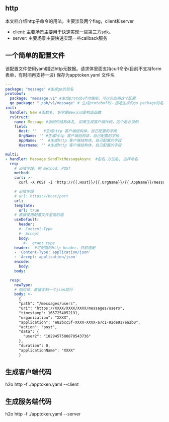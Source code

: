 ## http
本文档介绍http子命令的用法，主要涉及两个flag，client和server
* client: 主要场景主要用于快速实现一些第三方sdk。
* server: 主要场景主要快速实现一些callback服务

## 一个简单的配置文件
该配置文件使用yaml描述http元数据。请求体里面支持curl命令(目前不支持form表单，有时间再支持一波)
保存为apptoken.yaml 文件名
```yaml
---
package: "message" #生成go的包名
protobuf:
  package: "message.v1" #生成protobuf时使用，可以先忽略这个配置
  go_package: "./pb/v1/message" # 生成protobuf时，指定生成的go package的名字，可以先忽略这个配置
init:
  handler: New #函数名, 名字是New认识是构造函数
  rvStruct:
    name: Message #返回的结构体名, 如果生成客户端代码，这个是必须的
    field:
      Host: ''   #生成http 客户端结构体，自己配置的字段
      OrgName: '' #生成http 客户端结构体，自己配置的字段
      AppName: ''  #生成http 客户端结构体，自己配置的字段
      Username: '' #生成http 客户端结构体，自己配置的字段

multi:
- handler: Message.SendTxtMessageAsync  #包名.方法名, 这样命名
  req:
    # 必填字段，例 method: POST
    method: 
    curl: >-
      curl -X POST -i 'http://{{.Host}}/{{.OrgName}}/{{.AppName}}/messages/users' -H 'Content-Type: application/json' -H 'Accept: application/json' -H 'Authorization: Bearer <YourAppToken>' -d '{"from": "user1","to": ["user2"],"type": "txt","body": {"msg": "testmessages"}}'

    # 必填字段
    # url: https://host/port
    url: 
    template:
      url: true
    # 直接使用配置文件里面的值
    useDefault:
      header:
      #- Content-Type
      #- Accept
      body:
        #- .grant_type
    header:  #可配置的http header，目前选配
    - 'Content-Type: application/json'
    - 'Accept: application/json'
    encode: 
      body:
    body:

  resp:
    newType:
    # 响应体，直接复制一个json就行
    body: >-
      {
      "path": "/messages/users",
      "uri": "https://XXXX/XXXX/XXXX/messages/users",
      "timestamp": 1657254052191,
      "organization": "XXXX",
      "application": "e82bcc5f-XXXX-XXXX-a7c1-92de917ea2b0",
      "action": "post",
      "data": {
        "user2": "1029457500870543736"
      },
      "duration": 0,
      "applicationName": "XXXX"
      }

```

##  生成客户端代码
h2o http -f ./apptoken.yaml --client

## 生成服务端代码
h2o http -f ./apptoken.yaml --server
